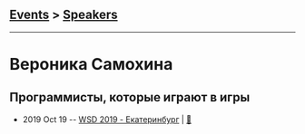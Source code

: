 ## [Events](../README.md) > [Speakers](../speakers.md)
---

# Вероника Самохина

## Программисты, которые играют в игры
- 2019 Oct 19 -- [WSD 2019 - Екатеринбург](https://www.youtube.com/watch?v=DsfnFrwKksA&t=10702s)  | [:notebook:](https://wsd.events/2019/10/19/pres/programmer-games/)  
